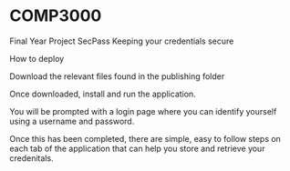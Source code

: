 # COMP3000
Final Year Project
SecPass
Keeping your credentials secure

How to deploy

Download the relevant files found in the publishing folder

Once downloaded, install and run the application. 

You will be prompted with a login page where you can identify yourself using a username and password.

Once this has been completed, there are simple, easy to follow steps on each tab of the application that can help you store and retrieve your credenitals. 
